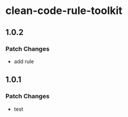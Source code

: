 # clean-code-rule-toolkit

## 1.0.2

### Patch Changes

- add rule

## 1.0.1

### Patch Changes

- test
